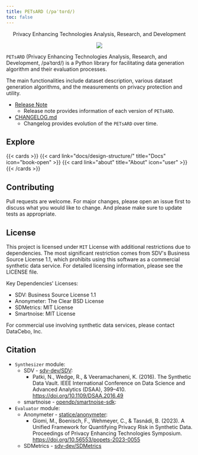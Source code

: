 ```yaml
---
title: PETsARD (/pəˈtɑrd/)
toc: false
---
```


<p style="text-align:center">
  Privacy Enhancing Technologies Analysis, Research, and Development
</p>

<p align="center"><img src="/PETsARD/images/PETsARD-logo.png"></p>

`PETsARD` (Privacy Enhancing Technologies Analysis, Research, and Development, /pəˈtɑrd/) is a Python library for facilitating data generation algorithm and their evaluation processes.

The main functionalities include dataset description, various dataset generation algorithms, and the measurements on privacy protection and utility.

- [Release Note](https://github.com/nics-tw/PETsARD/releases)
  - Release note provides information of each version of `PETsARD`.
- [CHANGELOG.md](https://github.com/nics-tw/PETsARD/blob/main/CHANGELOG.md)
  - Changelog provides evolution of the `PETsARD` over time.

## Explore

{{< cards >}}
{{< card link="docs/design-structure/" title="Docs" icon="book-open" >}}
{{< card link="about" title="About" icon="user" >}}
{{< /cards >}}

## Contributing

Pull requests are welcome. For major changes, please open an issue first to discuss what you would like to change. And please make sure to update tests as appropriate.

## License

This project is licensed under `MIT` License with additional restrictions due to dependencies. The most significant restriction comes from SDV's Business Source License 1.1, which prohibits using this software as a commercial synthetic data service. For detailed licensing information, please see the LICENSE file.

Key Dependencies' Licenses:

- SDV: Business Source License 1.1
- Anonymeter: The Clear BSD License
- SDMetrics: MIT License
- Smartnoise: MIT License

For commercial use involving synthetic data services, please contact DataCebo, Inc.

## Citation

- `Synthesizer` module:
  - SDV - [sdv-dev/SDV](https://github.com/sdv-dev/SDV):
    - Patki, N., Wedge, R., & Veeramachaneni, K. (2016). The Synthetic Data Vault. IEEE International Conference on Data Science and Advanced Analytics (DSAA), 399–410. https://doi.org/10.1109/DSAA.2016.49
  - smartnoise - [opendp/smartnoise-sdk](https://github.com/opendp/smartnoise-sdk):
- `Evaluator` module:
  - Anonymeter - [statice/anonymeter](https://github.com/statice/anonymeter):
    - Giomi, M., Boenisch, F., Wehmeyer, C., & Tasnádi, B. (2023). A Unified Framework for Quantifying Privacy Risk in Synthetic Data. Proceedings of Privacy Enhancing Technologies Symposium. https://doi.org/10.56553/popets-2023-0055
  - SDMetrics - [sdv-dev/SDMetrics](https://github.com/sdv-dev/SDMetrics)
